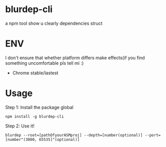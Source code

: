 # blurdep-cli

a npm tool show u clearly dependencies struct

# ENV
I don't ensure that whether platform differs make effects(if you find something uncomfortable pls tell mi :)

- Chrome stable/lastest

# Usage

Step 1: Install the package global
```shell
npm install -g blurdep-cli
```

Step 2: Use it!
```shell
blurdep --root=[pathOfyourASMproj] --depth=[number(optional)] --port=[number"(3000, 65535]"(optional)]
```